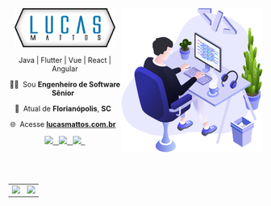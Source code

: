 <br>
<br>

<img align="right" src="https://github.com/lucasmattosdev/lucasmattosdev/raw/main/img/user.png" width="280"></img>

<p align="center">
  <img src="https://github.com/lucasmattosdev/lucasmattosdev/blob/main/img/logo.png?raw=true" width="200"
  alt="Lucas Mattos - Engenheiro de Software" />
</p>

<p align="center">Java | Flutter | Vue | React | Angular</p>
<p align="center">
  👨‍💻&nbsp; Sou <b>Engenheiro de Software Sênior</b> &nbsp;
</p>
<p align="center">
  📌&nbsp; Atual de <b>Florianópolis</b>, <b>SC</b> &nbsp;
</p>
<p align="center">
  🌐&nbsp; Acesse <b><a href="https://www.lucasmattos.com.br" target="_blank">lucasmattos.com.br</a></b> &nbsp;
</p>


<p align="center">

  <a href="https://web.whatsapp.com/send?phone=+5548999494828" alt="WhatsApp" target="_blank">
    <img src="https://img.shields.io/badge/-WhatsApp-1f1f1f?style=flat-square&logo=WhatsApp&logoColor=fff&labelColor=128c7e" /> &nbsp;
  </a>

  <a href="mailto:contato@lucasmattos.com.br" alt="Email" target="_blank">
    <img src="https://img.shields.io/badge/-Email-1f1f1f?style=flat-square&logo=gmail&logoColor=fff&labelColor=D14836" /> &nbsp;
  </a>

  <a href="https://www.linkedin.com/in/lucasdasilvamattos" alt="LinkedIn" target="_blank">
    <img src="https://img.shields.io/badge/-LinkedIn-1f1f1f?style=flat-square&logo=Linkedin&logoColor=fff&labelColor=2867B2" /> &nbsp;
  </a>

</p>

<br>
<br>

<p align="center">
  <table align='left'>
    <row>
      <td>
        <img height='172' src='https://github-readme-stats.vercel.app/api/top-langs/?username=lucasmattosdev&layout=compact&theme=dark'>
      </td>
      <td>
        <img height='172' src='https://github-readme-stats.vercel.app/api?username=lucasmattosdev&show_icons=true&theme=dark'>
      </td>
    </row>
  </table>
</p>

